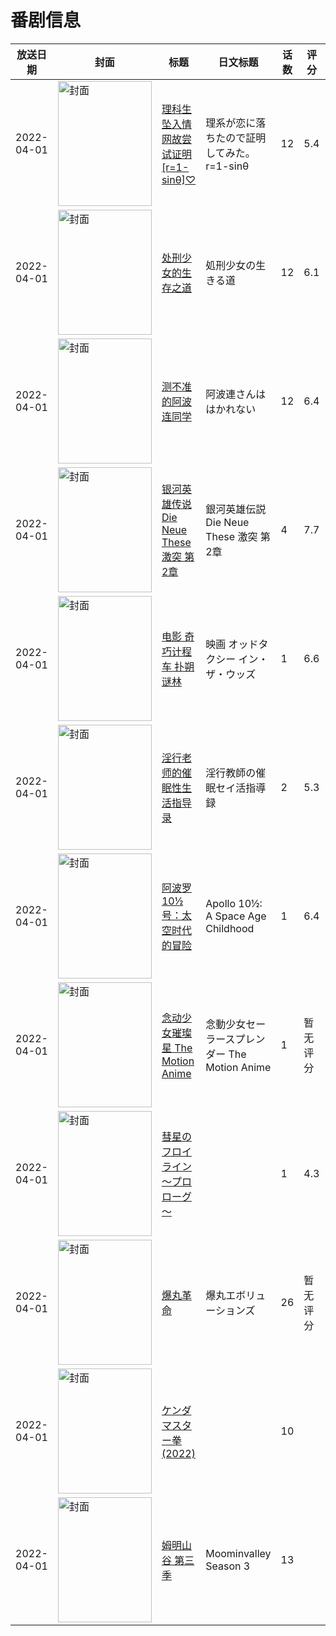 # 番剧信息

|放送日期|封面|标题|日文标题|话数|评分|评分人数|
|---|---|---|---|---|---|---|
|2022-04-01|<img src="//lain.bgm.tv/pic/cover/c/8d/15/317042_Xt9h2.jpg" alt="封面" style="width:150px;height:200px;object-fit:cover;">|[理科生坠入情网故尝试证明[r=1-sinθ]♡](https://bangumi.tv/subject/317042)|理系が恋に落ちたので証明してみた。r=1-sinθ|12|5.4|1432人评分|
|2022-04-01|<img src="//lain.bgm.tv/pic/cover/c/b0/95/326871_6Sp4i.jpg" alt="封面" style="width:150px;height:200px;object-fit:cover;">|[处刑少女的生存之道](https://bangumi.tv/subject/326871)|処刑少女の生きる道|12|6.1|3315人评分|
|2022-04-01|<img src="//lain.bgm.tv/pic/cover/c/bd/15/343656_j6eWd.jpg" alt="封面" style="width:150px;height:200px;object-fit:cover;">|[测不准的阿波连同学](https://bangumi.tv/subject/343656)|阿波連さんははかれない|12|6.4|4254人评分|
|2022-04-01|<img src="//lain.bgm.tv/pic/cover/c/be/a3/361384_xV5mv.jpg" alt="封面" style="width:150px;height:200px;object-fit:cover;">|[银河英雄传说 Die Neue These 激突 第2章](https://bangumi.tv/subject/361384)|銀河英雄伝説 Die Neue These 激突 第2章|4|7.7|570人评分|
|2022-04-01|<img src="//lain.bgm.tv/pic/cover/c/3d/25/363414_6VbkO.jpg" alt="封面" style="width:150px;height:200px;object-fit:cover;">|[电影 奇巧计程车 扑朔谜林](https://bangumi.tv/subject/363414)|映画 オッドタクシー イン・ザ・ウッズ|1|6.6|1132人评分|
|2022-04-01|<img src="/img/no_icon_subject.png" alt="封面" style="width:150px;height:200px;object-fit:cover;">|[淫行老师的催眠性生活指导录](https://bangumi.tv/subject/364686)|淫行教師の催眠セイ活指導録|2|5.3|170人评分|
|2022-04-01|<img src="//lain.bgm.tv/pic/cover/c/da/8f/374237_q3Zo4.jpg" alt="封面" style="width:150px;height:200px;object-fit:cover;">|[阿波罗10½号：太空时代的冒险](https://bangumi.tv/subject/374237)|Apollo 10½: A Space Age Childhood|1|6.4|14人评分|
|2022-04-01|<img src="/img/no_icon_subject.png" alt="封面" style="width:150px;height:200px;object-fit:cover;">|[念动少女璀璨星 The Motion Anime](https://bangumi.tv/subject/375813)|念動少女セーラースプレンダー The Motion Anime|1|暂无评分|少于10人评分|
|2022-04-01|<img src="//lain.bgm.tv/pic/cover/c/a0/33/375918_VMv2x.jpg" alt="封面" style="width:150px;height:200px;object-fit:cover;">|[彗星のフロイライン～プロローグ～](https://bangumi.tv/subject/375918)||1|4.3|28人评分|
|2022-04-01|<img src="//lain.bgm.tv/pic/cover/c/44/f6/382137_QGAKh.jpg" alt="封面" style="width:150px;height:200px;object-fit:cover;">|[爆丸革命](https://bangumi.tv/subject/382137)|爆丸エボリューションズ|26|暂无评分|少于10人评分|
|2022-04-01|<img src="//lain.bgm.tv/pic/cover/c/16/cb/386324_jqE9O.jpg" alt="封面" style="width:150px;height:200px;object-fit:cover;">|[ケンダマスター拳 (2022)](https://bangumi.tv/subject/386324)||10|||
|2022-04-01|<img src="//lain.bgm.tv/pic/cover/c/0c/90/439377_5o2Vs.jpg" alt="封面" style="width:150px;height:200px;object-fit:cover;">|[姆明山谷 第三季](https://bangumi.tv/subject/439377)|Moominvalley Season 3|13|||
